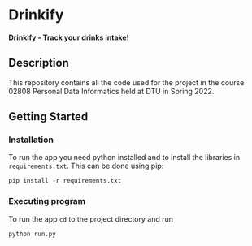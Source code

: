 # Drinkify
**Drinkify - Track your drinks intake!**

## Description
This repository contains all the code used for the project in the course 02808 Personal Data Informatics held at DTU in Spring 2022.

## Getting Started

### Installation

To run the app you need python installed and to install the libraries in `requirements.txt`. This can be done using pip:

`pip install -r requirements.txt`

### Executing program

To run the app `cd` to the project directory and run
```
python run.py
```
